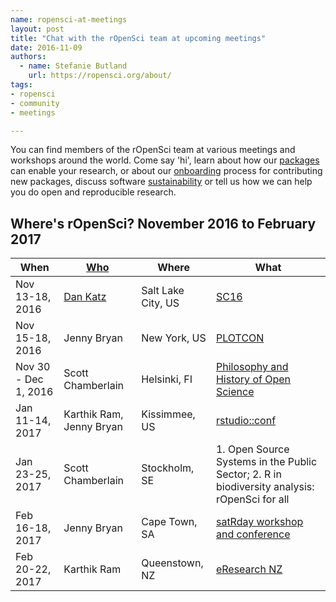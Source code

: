 ```yaml
---
name: ropensci-at-meetings
layout: post
title: "Chat with the rOpenSci team at upcoming meetings"
date: 2016-11-09
authors:
  - name: Stefanie Butland
    url: https://ropensci.org/about/
tags:
- ropensci
- community
- meetings

---
```

You can find members of the rOpenSci team at various meetings and workshops around the world. Come say 'hi', learn about how our [packages](https://ropensci.org/packages/) can enable your research, or about our [onboarding](https://github.com/ropensci/onboarding) process for contributing new packages, discuss software [sustainability](https://ropensci.org/blog/blog/2016/05/25/software-sustanability-ropensci) or tell us how we can help you do open and reproducible research.

Where's rOpenSci?  November 2016 to February 2017
-----------------------------------------------------------------

When | [Who](https://ropensci.org/about/#leadership) | Where | What
------------ | ------------- | ------------- | -------------
Nov 13-18, 2016 | [Dan Katz](https://ropensci.org/blog/blog/2016/05/25/software-sustanability-ropensci) | Salt Lake City, US | [SC16](http://sc16.supercomputing.org)
Nov 15-18, 2016 | Jenny Bryan | New York, US | [PLOTCON](https://plotcon.plot.ly/)
Nov 30 - Dec 1, 2016 | Scott Chamberlain | Helsinki, FI | [Philosophy and History of Open Science](https://www.helsinki.fi/en/researchgroups/helsinki-digital-humanities/phos16-conference)
Jan 11-14, 2017 | Karthik Ram, Jenny Bryan | Kissimmee, US | [rstudio::conf](https://www.rstudio.com/conference/)
Jan 23-25, 2017 | Scott Chamberlain | Stockholm, SE | 1. Open Source Systems in the Public Sector; 2. R in biodiversity analysis: rOpenSci for all
Feb 16-18, 2017 | Jenny Bryan | Cape Town, SA | [satRday workshop and conference](http://satrdays.org/capetown2017/)
Feb 20-22, 2017 | Karthik Ram | Queenstown, NZ | [eResearch NZ](http://www.eresearchnzconference.org.nz/)
